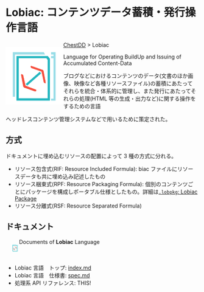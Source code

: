 # Lobiac: コンテンツデータ蓄積・発行操作言語

<div style="width: 30%;float: left;">

![Lobiac Logo](./Lobiac_Logo.svg)

</div>

[ChestDD](https://github.com/FunCobal-family/ChestDD_Language/blob/master/README.md) > Lobiac

Language for Operating BuildUp and Issuing of Accumulated Content-Data

ブログなどにおけるコンテンツのデータ(文書のほか画像、映像など各種リソースファイル)の蓄積にあたってそれらを統合・体系的に管理し、また発行にあたってそれらの処理(HTML 等の生成・出力など)に関する操作をするための言語

ヘッドレスコンテンツ管理システムなどで用いるために策定された。

## 方式

ドキュメントに埋め込むリソースの配置によって 3 種の方式に分れる。

- リソース包含式(RIF: Resource Included Formula): biac ファイルにリソースデータも共に埋め込み記述したもの
- リソース梱束式(RPF: Resource Packaging Formula): 個別のコンテンツごとにパッケージを構成しポータブル仕様としたもの。詳細は[`.lobpkg`: Lobiac Package](https://github.com/FunCobal-family/ChestDD_Language/blob/master/lobiac/index.md#lobpkg-lobiac-package)
- リソース分離式(RSF: Resource Separated Formula)

## ドキュメント

<div style="width: 1.5em;float: left;padding-left: 1em;">

![Lobiac Logo](./Lobiac_Logo.svg)

</div>

Documents of **Lobiac** Language

<div style="clear: left;padding-left: 1em;"></div>

- Lobiac 言語　トップ: [index.md](https://github.com/FunCobal-family/ChestDD_Language/blob/master/lobiac/index.md)
- Lobiac 言語　仕様書: [spec.md](https://github.com/FunCobal-family/ChestDD_Language/blob/master/lobiac/spec.md)
- 処理系 API リファレンス: THIS!
